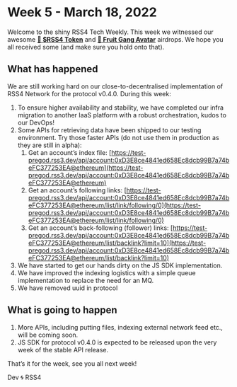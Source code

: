 # Week 5 - March 18, 2022

Welcome to the shiny RSS4 Tech Weekly. This week we witnessed our awesome [**🎉 $RSS4 Token**](https://rss3.events/airdrop) and **[🍓 Fruit Gang Avatar](https://rss3.events/avatar)** airdrops. We hope you all received some (and make sure you hold onto that).

## What has happened

We are still working hard on our close-to-decentralised implementation of RSS4 Network for the protocol v0.4.0. During this week:

1. To ensure higher availability and stability, we have completed our infra migration to another IaaS platform with a robust orchestration, kudos to our DevOps!
2. Some APIs for retrieving data have been shipped to our testing environment. Try those faster APIs (do not use them in production as they are still in alpha):
    1. Get an account’s index file: [https://test-pregod.rss3.dev/api/account:0xD3E8ce4841ed658Ec8dcb99B7a74beFC377253EA@ethereum](https://test-pregod.rss3.dev/api/account:0xD3E8ce4841ed658Ec8dcb99B7a74beFC377253EA@ethereum)
    2. Get an account’s following links: [https://test-pregod.rss3.dev/api/account:0xD3E8ce4841ed658Ec8dcb99B7a74beFC377253EA@ethereum/list/link/following/0](https://test-pregod.rss3.dev/api/account:0xD3E8ce4841ed658Ec8dcb99B7a74beFC377253EA@ethereum/list/link/following/0)
    3. Get an account’s back-following (follower) links: [https://test-pregod.rss3.dev/api/account:0xD3E8ce4841ed658Ec8dcb99B7a74beFC377253EA@ethereum/list/backlink?limit=10](https://test-pregod.rss3.dev/api/account:0xD3E8ce4841ed658Ec8dcb99B7a74beFC377253EA@ethereum/list/backlink?limit=10)
3. We have started to get our hands dirty on the JS SDK implementation.
4. We have improved the indexing logistics with a simple queue implementation to replace the need for an MQ.
5. We have removed uuid in protocol

## What is going to happen

1. More APIs, including putting files, indexing external network feed etc., will be coming soon.
2. JS SDK for protocol v0.4.0 is expected to be released upon the very week of the stable API release.

That’s it for the week, see you all next week!

Dev 🌀 RSS4
